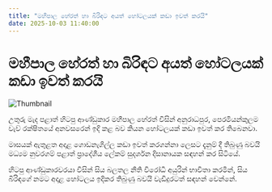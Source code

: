 ```yaml
---
title: "මහීපාල හේරත් හා බිරිඳට අයත් හෝටලයක් කඩා ඉවත් කරයි"
date: 2025-10-03 11:40:00
---
```


# මහීපාල හේරත් හා බිරිඳට අයත් හෝටලයක් කඩා ඉවත් කරයි

![Thumbnail](https://helakuru.sgp1.cdn.digitaloceanspaces.com/esana/images/lib/maheepala-herath-hk.jpg)

උතුරු මැද පළාත් හිටපු ආණ්ඩුකාර මහීපාල හේරත් විසින් අනුරාධපුර, පෙරමියන්කුලම වැව් රක්ෂිතයේ අනවසරෙන් ඉදි කළ බව කියන හෝටලයක් කඩා ඉවත් කර තිබෙනවා.

මාසයක් ඇතුළත අදාළ ගොඩනැගිල්ල කඩා ඉවත් කරගන්නා ලෙසට දැනුම් දී තිබුණු බවයි මධ්‍යම නුවරගම් පළාත් ප්‍රාදේශීය ලේකම් සුදර්ශන දිසානායක සඳහන් කර සිටියේ.

හිටපු ආණ්ඩුකාරවරයා විසින් සිය බලතල නීති විරෝධී අයුරින් භාවිතා කරමින්, සිය බිරිඳගේ නමට අදාළ හෝටලය ඉදිකර තිබුණු බවයි වැඩිදුරටත් සඳහන් වෙන්නේ.

